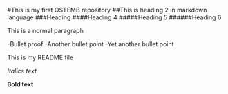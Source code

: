 #This is my first OSTEMB repository
##This is heading 2 in markdown language
###Heading 
####Heading 4
#####Heading 5
######Heading 6

This is a normal paragraph

-Bullet proof
-Another bullet point
-Yet another bullet point

This is my README file

_Italics text_

**Bold text**
